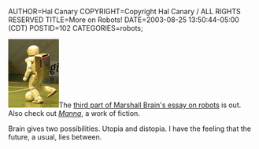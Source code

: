 AUTHOR=Hal Canary
COPYRIGHT=Copyright Hal Canary / ALL RIGHTS RESERVED
TITLE=More on Robots!
DATE=2003-08-25 13:50:44-05:00 (CDT)
POSTID=102
CATEGORIES=robots;

![honda robot](/images/honda-robot-1.png)The [third part of Marshall Brain's essay on robots](http://marshallbrain.com/robotic-freedom.htm) is out. Also check out [_Manna_](http://www.marshallbrain.com/manna1.htm), a work of fiction.

Brain gives two possibilities. Utopia and distopia. I have the feeling that the future, a usual, lies between.
